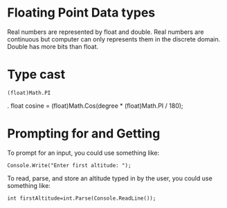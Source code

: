 

# Floating Point Data types
Real numbers are represented by float and double. 
Real numbers are continuous but computer can only represents them in the discrete domain. 
Double has more bits than float.

# Type cast
    (float)Math.PI
.
    float cosine = (float)Math.Cos(degree * (float)Math.PI / 180);

# Prompting for and Getting
To prompt for an input, you could use something like:

    Console.Write("Enter first altitude: ");

To read, parse, and store an altitude typed in by the user, you could use something like:

    int firstAltitude=int.Parse(Console.ReadLine());
    
# 
